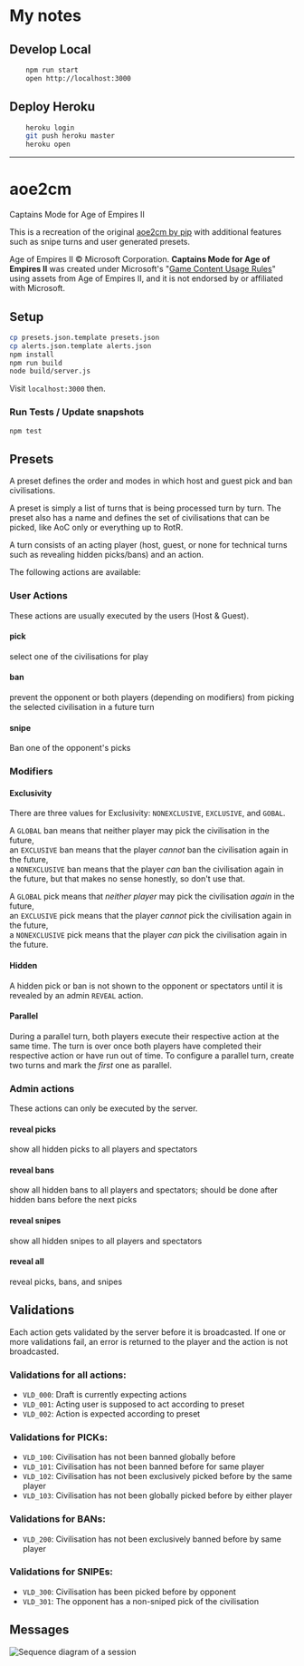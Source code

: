 # My notes

## Develop Local

```bash
	npm run start
	open http://localhost:3000
```

## Deploy Heroku

```bash
	heroku login
	git push heroku master
	heroku open
```

---

# aoe2cm
Captains Mode for Age of Empires II

This is a recreation of the original [aoe2cm by pip](https://github.com/aocpip/aoe2cm) 
with additional features such as snipe turns and user generated presets.

Age of Empires II © Microsoft Corporation.
**Captains Mode for Age of Empires II** was created under Microsoft's "[Game Content Usage Rules](https://www.xbox.com/en-us/developers/rules)" using assets from Age of Empires II,
and it is not endorsed by or affiliated with Microsoft.


## Setup

```bash
cp presets.json.template presets.json
cp alerts.json.template alerts.json
npm install
npm run build
node build/server.js
```

Visit `localhost:3000` then.

### Run Tests / Update snapshots

```bash
npm test
```

## Presets

A preset defines the order and modes in which host and guest pick and ban 
civilisations.

A preset is simply a list of turns that is being processed turn by turn.
The preset also has a name and defines the set of civilisations that can
be picked, like AoC only or everything up to RotR.

A turn consists of an acting player (host, guest, or none for technical 
turns such as revealing hidden picks/bans) and an action.

The following actions are available:

### User Actions

These actions are usually executed by the users (Host & Guest).

#### pick
select one of the civilisations for play

#### ban
prevent the opponent or both players (depending on modifiers) from picking the selected 
civilisation in a future turn

#### snipe
Ban one of the opponent's picks

### Modifiers

#### Exclusivity

There are three values for Exclusivity: `NONEXCLUSIVE`, `EXCLUSIVE`, and `GOBAL`.

A `GLOBAL` ban means that neither player may pick the civilisation in the future,  
an `EXCLUSIVE` ban means that the player *cannot* ban the civilisation again in the future,  
a `NONEXCLUSIVE` ban means that the player *can* ban the civilisation again in the future, 
but that makes no sense honestly, so don't use that.

A `GLOBAL` pick means that *neither player* may pick the civilisation *again* in the future,  
an `EXCLUSIVE` pick means that the player *cannot* pick the civilisation again in the future,  
a `NONEXCLUSIVE` pick means that the player *can* pick the civilisation again in the future.


#### Hidden

A hidden pick or ban is not shown to the opponent or spectators until it is revealed by an admin `REVEAL` action.

#### Parallel

During a parallel turn, both players execute their respective action at the same time. 
The turn is over once both players have completed their respective action or have run out of time.
To configure a parallel turn, create two turns and mark the *first* one as parallel.


### Admin actions

These actions can only be executed by the server.

#### reveal picks
show all hidden picks to all players and spectators

#### reveal bans
show all hidden bans to all players and spectators; should be done 
after hidden bans before the next picks

#### reveal snipes
show all hidden snipes to all players and spectators

#### reveal all
reveal picks, bans, and snipes

## Validations

Each action gets validated by the server before it is broadcasted.
If one or more validations fail, an error is returned to the player and the
action is not broadcasted.

### Validations for all actions:
- `VLD_000`: Draft is currently expecting actions 
- `VLD_001`: Acting user is supposed to act according to preset 
- `VLD_002`: Action is expected according to preset

### Validations for PICKs: 
- `VLD_100`: Civilisation has not been banned globally before
- `VLD_101`: Civilisation has not been banned before for same player
- `VLD_102`: Civilisation has not been exclusively picked before by the same player
- `VLD_103`: Civilisation has not been globally picked before by either player

### Validations for BANs:
- `VLD_200`: Civilisation has not been exclusively banned before by same player

### Validations for SNIPEs:
- `VLD_300`: Civilisation has been picked before by opponent
- `VLD_301`: The opponent has a non-sniped pick of the civilisation


## Messages

![Sequence diagram of a session](session.png)

